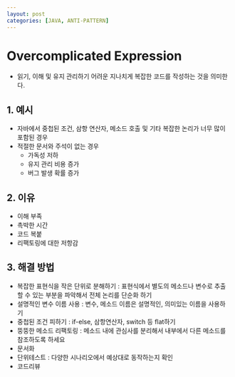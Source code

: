 ```yaml
---
layout: post
categories: [JAVA, ANTI-PATTERN]
---
```


# Overcomplicated Expression

- 읽기, 이해 및 유지 관리하기 어려운 지나치게 복잡한 코드를 작성하는 것을 의미한다.

## 1. 예시
- 자바에서 중첩된 조건, 삼항 연산자, 메소드 호출 및 기타 복잡한 논리가 너무 많이 포함된 경우
- 적절한 문서와 주석이 없는 경우
  - 가독성 저하
  - 유지 관리 비용 증가
  - 버그 발생 확률 증가

## 2. 이유
- 이해 부족
- 촉박한 시간
- 코드 복붙
- 리팩토링에 대한 저항감

## 3. 해결 방법
- 복잡한 표현식을 작은 단위로 분해하기 : 표현식에서 별도의 메소드나 변수로 추출할 수 있는 부분을 파악해서 전체 논리를 단순화 하기 
- 설명적인 변수 이름 사용 : 변수, 메소드 이름은 설명적인, 의미있는 이름을 사용하기
- 중첩된 조건 피하기 : if-else, 삼항연산자, switch 등 flat하기 
- 뚱뚱한 메소드 리팩토링 : 메소드 내에 관심사를 분리해서 내부에서 다른 메소드를 참조하도록 하세요
- 문서화 
- 단위테스트 : 다양한 시나리오에서 예상대로 동작하는지 확인
- 코드리뷰
